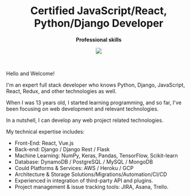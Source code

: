 <h1 align="center"> Certified JavaScript/React, Python/Django Developer
</h1>

<p align="center">
 <strong>
  Professional skills
  </strong>
</p>


<p align="center">
 
<img align="center" src="https://github-readme-stats.vercel.app/api/top-langs/?username=mykyta256&show_icons=true&layout=compact&title_color=000080&border_color=FFFFFF&text_color=FFFFFF&bg_color=90deg,BF5A62,A6537A,904E95" />
 
</p>

<br />

Hello and Welcome!

I'm an expert full stack developer who knows Python, Django, JavaScript, React, Redux, and other technologies as well.

When I was 13 years old, I started learning programming, and so far, I've been focusing on web development and relevant technologies.

In a nutshell, I can develop any web project related technologies.

My technical expertise includes:
- Front-End: React, Vue.js
- Back-end: Django / Django Rest / Flask
- Machine Learning: NumPy, Keras, Pandas, TensorFlow, Scikit-learn
- Database: DynamoDB / PostgreSQL / MySQL / MongoDB
- Could Platforms & Services: AWS / Heroku / GCP
- Architecture & Storage Solutions/Migrations/Automation/CI/CD
- Experienced in integration of third-party API and plugins.
- Project management & issue tracking tools: JIRA, Asana, Trello.
